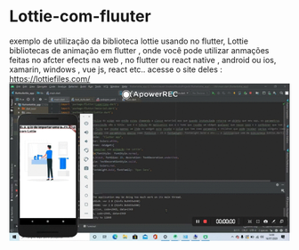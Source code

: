 # Lottie-com-fluuter
exemplo de utilização da biblioteca lottie usando no flutter, Lottie bibliotecas de animação em flutter , onde você pode utilizar anmações feitas no afcter efects na web , no flutter ou react native , android ou ios, xamarin, windows , vue js, react etc..
acesse o site deles : https://lottiefiles.com/
![Demo](lottie_example.gif)
